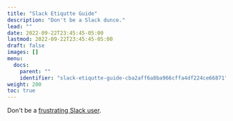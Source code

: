 ```yaml
---
title: "Slack Etiqutte Guide"
description: "Don't be a Slack dunce."
lead: ""
date: 2022-09-22T23:45:45-05:00
lastmod: 2022-09-22T23:45:45-05:00
draft: false
images: []
menu:
  docs:
    parent: ""
    identifier: "slack-etiqutte-guide-cba2aff6a8ba966cffa4df224ce66871"
weight: 200
toc: true
---
```


Don't be a [frustrating Slack user](https://kevinquinn.fun/blog/the-frustrating-users-guide-to-slack/).
